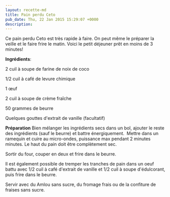 ```yaml
---
layout: recette-md
title: Pain perdu Ceto
pub_date: Thu, 22 Jan 2015 15:29:07 +0000
description: 
---
```

Ce pain perdu Ceto est très rapide à faire. On peut même le préparer la veille et le faire frire le matin. Voici le petit déjeuner prêt en moins de 3 minutes!

<strong>Ingrédients</strong>:

2 cuil à soupe <span class="highlightNode">de</span> farine <span class="highlightNode">de</span> <span class="highlightNode">noix</span> <span class="highlightNode">de</span> <span class="highlightNode">coco</span>

1/2 cuil à café <span class="highlightNode">de</span> levure chimique

1 œuf

2 cuil à soupe <span class="highlightNode">de</span> crème fraîche

50 grammes de beurre

Quelques gouttes d'extrait de vanille (facultatif)

<strong>Préparation</strong>
Bien mélanger les ingrédients secs dans un bol, ajouter le reste des ingrédients (sauf le beurre) et battre énergiquement.  Mettre dans un ramequin et cuire au micro-ondes, puissance max pendant 2 minutes minutes. Le haut du pain doit être complètement sec.

Sortir du four, couper en deux et frire dans le beurre.

Il est également possible de tremper les tranches de pain dans un oeuf battu avec 1/2 cuil à café d'extrait de vanille et 1/2 cuil à soupe d'édulcorant, puis frire dans le beurre.

Servir avec du Amlou sans sucre, du fromage frais ou de la confiture de fraises sans sucre.

&nbsp;
